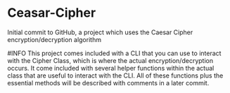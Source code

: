 # Ceasar-Cipher
Initial commit to GitHub, a project which uses the Caesar Cipher encryption/decryption algorithm

#INFO
This project comes included with a CLI that you can use to interact with the Cipher Class, which is where the actual encryption/decryption occurs.
It come included with several helper functions within the actual class that are useful to interact with the CLI. All of these functions plus the essential methods will be described with comments in a later commit.

